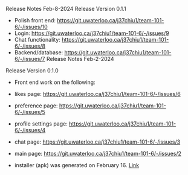 Release Notes Feb-8-2024
Release Version 0.1.1


- Polish front end: https://git.uwaterloo.ca/j37chiu1/team-101-6/-/issues/10
- Login: https://git.uwaterloo.ca/j37chiu1/team-101-6/-/issues/9
- Chat functionality: https://git.uwaterloo.ca/j37chiu1/team-101-6/-/issues/8
- Backend/database: https://git.uwaterloo.ca/j37chiu1/team-101-6/-/issues/7
Release Notes Feb-2-2024

Release Version 0.1.0

- Front end work on the following:
- likes page: https://git.uwaterloo.ca/j37chiu1/team-101-6/-/issues/6
- preference page: https://git.uwaterloo.ca/j37chiu1/team-101-6/-/issues/5
- profile settings page: https://git.uwaterloo.ca/j37chiu1/team-101-6/-/issues/4
- chat page: https://git.uwaterloo.ca/j37chiu1/team-101-6/-/issues/3
- main page: https://git.uwaterloo.ca/j37chiu1/team-101-6/-/issues/2


- installer (apk) was generated on February 16. [Link](https://git.uwaterloo.ca/j37chiu1/team-101-6/-/blob/main/app-debug.apk)
